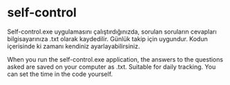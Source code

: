 # self-control

Self-control.exe uygulamasını çalıştırdığınızda, sorulan soruların cevapları bilgisayarınıza .txt olarak kaydedilir. Günlük takip için uygundur. Kodun içerisinde ki zamanı kendiniz ayarlayabilirsiniz.

When you run the self-control.exe application, the answers to the questions asked are saved on your computer as .txt. Suitable for daily tracking. You can set the time in the code yourself.
